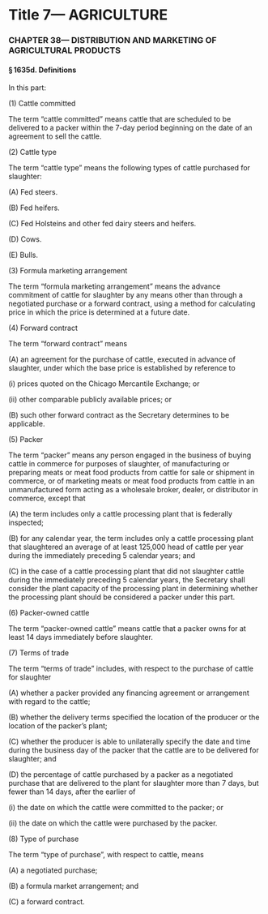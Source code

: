 
# Title 7— AGRICULTURE
### CHAPTER 38— DISTRIBUTION AND MARKETING OF AGRICULTURAL PRODUCTS
#### § 1635d. Definitions

In this part:

(1) Cattle committed

The term “cattle committed” means cattle that are scheduled to be delivered to a packer within the 7-day period beginning on the date of an agreement to sell the cattle.

(2) Cattle type

The term “cattle type” means the following types of cattle purchased for slaughter:

(A) Fed steers.

(B) Fed heifers.

(C) Fed Holsteins and other fed dairy steers and heifers.

(D) Cows.

(E) Bulls.

(3) Formula marketing arrangement

The term “formula marketing arrangement” means the advance commitment of cattle for slaughter by any means other than through a negotiated purchase or a forward contract, using a method for calculating price in which the price is determined at a future date.

(4) Forward contract

The term “forward contract” means

(A) an agreement for the purchase of cattle, executed in advance of slaughter, under which the base price is established by reference to

(i) prices quoted on the Chicago Mercantile Exchange; or

(ii) other comparable publicly available prices; or

(B) such other forward contract as the Secretary determines to be applicable.

(5) Packer

The term “packer” means any person engaged in the business of buying cattle in commerce for purposes of slaughter, of manufacturing or preparing meats or meat food products from cattle for sale or shipment in commerce, or of marketing meats or meat food products from cattle in an unmanufactured form acting as a wholesale broker, dealer, or distributor in commerce, except that

(A) the term includes only a cattle processing plant that is federally inspected;

(B) for any calendar year, the term includes only a cattle processing plant that slaughtered an average of at least 125,000 head of cattle per year during the immediately preceding 5 calendar years; and

(C) in the case of a cattle processing plant that did not slaughter cattle during the immediately preceding 5 calendar years, the Secretary shall consider the plant capacity of the processing plant in determining whether the processing plant should be considered a packer under this part.

(6) Packer-owned cattle

The term “packer-owned cattle” means cattle that a packer owns for at least 14 days immediately before slaughter.

(7) Terms of trade

The term “terms of trade” includes, with respect to the purchase of cattle for slaughter

(A) whether a packer provided any financing agreement or arrangement with regard to the cattle;

(B) whether the delivery terms specified the location of the producer or the location of the packer’s plant;

(C) whether the producer is able to unilaterally specify the date and time during the business day of the packer that the cattle are to be delivered for slaughter; and

(D) the percentage of cattle purchased by a packer as a negotiated purchase that are delivered to the plant for slaughter more than 7 days, but fewer than 14 days, after the earlier of

(i) the date on which the cattle were committed to the packer; or

(ii) the date on which the cattle were purchased by the packer.

(8) Type of purchase

The term “type of purchase”, with respect to cattle, means

(A) a negotiated purchase;

(B) a formula market arrangement; and

(C) a forward contract.
